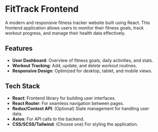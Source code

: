 # FitTrack Frontend

A modern and responsive fitness tracker website built using React. This frontend application allows users to monitor their fitness goals, track workout progress, and manage their health data effectively.

## Features

- **User Dashboard**: Overview of fitness goals, daily activities, and stats.
- **Workout Tracking**: Add, update, and delete workout routines.
- **Responsive Design**: Optimized for desktop, tablet, and mobile views.

## Tech Stack

- **React**: Frontend library for building user interfaces.
- **React Router**: For seamless navigation between pages.
- **Redux/Context API**: (Optional) State management for handling user data.
- **Axios**: For API calls to the backend.
- **CSS/SCSS/Tailwind**: (Choose one) For styling the application.
